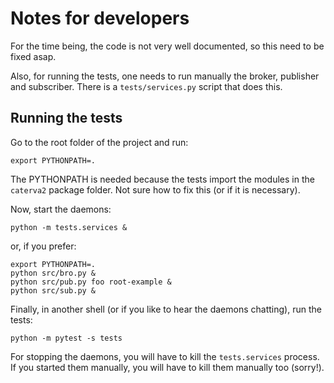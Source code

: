 # Notes for developers

For the time being, the code is not very well documented, so this need to be fixed asap.

Also, for running the tests, one needs to run manually the broker, publisher and subscriber.
There is a `tests/services.py` script that does this.

## Running the tests

Go to the root folder of the project and run:

```shell
export PYTHONPATH=.
```

The PYTHONPATH is needed because the tests import the modules in the `caterva2` package folder.
Not sure how to fix this (or if it is necessary).

Now, start the daemons:

```shell
python -m tests.services &
```

or, if you prefer:

```shell
export PYTHONPATH=.
python src/bro.py &
python src/pub.py foo root-example &
python src/sub.py &
```

Finally, in another shell (or if you like to hear the daemons chatting), run the tests:

```shell
python -m pytest -s tests
```

For stopping the daemons, you will have to kill the `tests.services` process.
If you started them manually, you will have to kill them manually too (sorry!).

